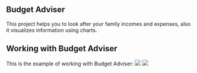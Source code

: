 ## Budget Adviser
This project helps you to look after your family incomes and expenses, also it visualizes information using charts.
## Working with Budget Adviser
This is the example of working with Budget Adviser:
![](https://github.com/Putyahin/budget-adviser/etc/1.jpg)
![](https://github.com/Putyahin/budget-adviser/etc/2.jpg)
